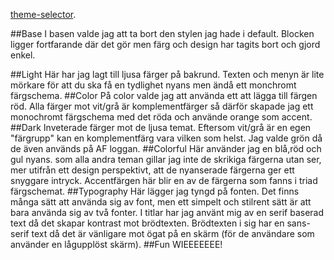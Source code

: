 [theme-selector](theme-selector).

##Base
I basen valde jag att ta bort den stylen jag hade i default. Blocken ligger fortfarande där det gör men färg och design har tagits bort och gjord enkel.

##Light
Här har jag lagt till ljusa färger på bakrund. Texten och menyn är lite mörkare för att du ska få en tydlighet nyans men ändå ett monchromt färgschema.
##Color
På color valde jag att använda ett att lägga till färgen röd. Alla färger mot vit/grå är komplementfärger så därför skapade jag ett monochromt färgschema med det röda och använde orange som accent.
##Dark
Inveterade färger mot de ljusa temat. Eftersom vit/grå är en egen "färgrupp" kan en komplementfärg vara vilken som helst. Jag valde grön då de även används på AF loggan.
##Colorful
Här använder jag en blå,röd och gul nyans. som alla andra teman gillar jag inte de skrikiga färgerna utan ser, mer utifrån ett design perspektivt, att de nyanserade färgerna ger ett snyggare intryck.
Accentfärgen här blir en av de färgerna som fanns i triad färgschemat.
##Typography
Här lägger jag tyngd på fonten. Det finns många sätt att använda sig av font, men ett simpelt och stilrent sätt är att bara använda sig av två fonter. I titlar har jag använt mig av en serif baserad text då det skapar kontrast mot brödtexten.
Brödtexten i sig har en sans-serif text då det är vänligare mot ögat på en skärm (för de användare som använder en lågupplöst skärm).
##Fun
WIEEEEEEE!
